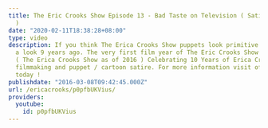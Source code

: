 ```yaml
---
title: The Eric Crooks Show Episode 13 - Bad Taste on Television ( Satire ) ( 2007
  )
date: "2020-02-11T18:38:28+08:00"
type: video
description: If you think The Erica Crooks Show puppets look primitive , just take
  a look 9 years ago. The very first film year of The Eric Crooks Show was in 2006
  ( The Erica Crooks Show as of 2016 ) Celebrating 10 Years of Erica Crooks comedy
  filmmaking and puppet / cartoon satire. For more information visit officialericcrooks.com
  today !
publishdate: "2016-03-08T09:42:45.000Z"
url: /ericacrooks/p0pfbUKVius/
providers:
  youtube:
    id: p0pfbUKVius
---
```

